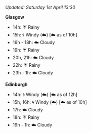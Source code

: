 *Updated: Saturday 1st April 13:30*

**Glasgow**

* 14h: :umbrella: Rainy
* 15h: :cyclone: Windy (:cloud:) [:cloud: as of 10h]
* 16h - 18h: :cloud: Cloudy
* 19h: :umbrella: Rainy
* 20h, 21h: :cloud: Cloudy
* 22h: :umbrella: Rainy
* 23h - 1h: :cloud: Cloudy

**Edinburgh**

* 14h: :cyclone: Windy (:cloud:) [:cloud: as of 12h]
* 15h, 16h: :cyclone: Windy (:cloud:) [:cloud: as of 10h]
* 17h: :cloud: Cloudy
* 18h: :umbrella: Rainy
* 19h - 1h: :cloud: Cloudy
